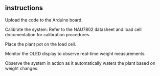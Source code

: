 ## instructions

Upload the code to the Arduino board.

Calibrate the system: Refer to the NAU7802 datasheet and load cell documentation for calibration procedures.

Place the plant pot on the load cell.

Monitor the OLED display to observe real-time weight measurements.

Observe the system in action as it automatically waters the plant based on weight changes.